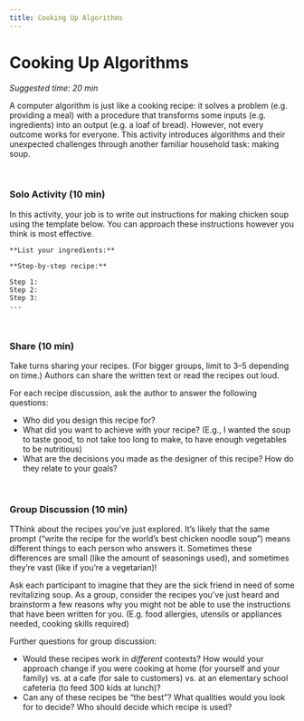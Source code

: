 ```yaml
---
title: Cooking Up Algorithms
---
```


# Cooking Up Algorithms
_Suggested time: 20 min_

A computer algorithm is just like a cooking recipe: it solves a problem (e.g. providing a meal) with a procedure that transforms some inputs (e.g. ingredients) into an output (e.g. a  loaf of bread). However, not every outcome works for everyone. This activity introduces algorithms and their unexpected challenges through another familiar household task: making soup.

<br>

### Solo Activity (10 min)

In this activity, your job is to write out instructions for making chicken soup using the template below. You can approach these instructions however you think is most effective.

```
**List your ingredients:**
  
**Step-by-step recipe:**
  
Step 1:
Step 2:
Step 3:
...
```

<br>

### Share (10 min)

Take turns sharing your recipes. (For bigger groups, limit to 3–5 depending on time.)  Authors can share the written text or read the recipes out loud. 

For each recipe discussion, ask the author to answer the following questions:
* Who did you design this recipe for?
* What did you want to achieve with your recipe? (E.g., I wanted the soup to taste good, to not take too long to make, to have enough vegetables to be nutritious)
* What are the decisions you made as the designer of this recipe? How do they relate to your goals? 

<br>

### Group Discussion (10 min)

TThink about the recipes you’ve just explored. It’s likely that the same prompt (“write the recipe for the world’s best chicken noodle soup”) means different things to each person who answers it. Sometimes these differences are small (like the amount of seasonings used), and sometimes they’re vast (like if you’re a vegetarian)! 

Ask each participant to imagine that they are the sick friend in need of some revitalizing soup. As a group, consider the recipes you’ve just heard and brainstorm a few reasons why you might not be able to use the instructions that have been written for you. (E.g. food allergies, utensils or appliances needed, cooking skills required)


Further questions for group discussion:
* Would these recipes work in *different* contexts? How would your approach change if you were cooking at home (for yourself and your family) vs. at a cafe (for sale to customers) vs. at an elementary school cafeteria (to feed 300 kids at lunch)? 
* Can any of these recipes be “the best”? What qualities would you look for to decide? Who should decide which recipe is used? 
